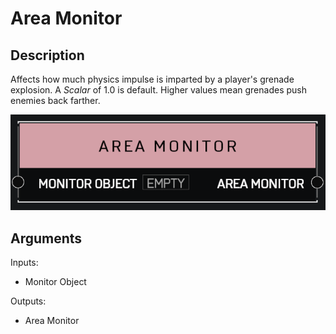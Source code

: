 # Area Monitor

## Description

Affects how much physics impulse is imparted by a player's grenade explosion. A _Scalar_ of 1.0 is default. Higher values mean grenades push enemies back farther.

![Area Monitor](../../.gitbook/assets/images/scripting/variables-basic/area-monitor.png)

## Arguments

Inputs:

* Monitor Object

Outputs:

* Area Monitor
